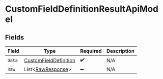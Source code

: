 # CustomFieldDefinitionResultApiModel


## Fields

| Field                                                                     | Type                                                                      | Required                                                                  | Description                                                               |
| ------------------------------------------------------------------------- | ------------------------------------------------------------------------- | ------------------------------------------------------------------------- | ------------------------------------------------------------------------- |
| `Data`                                                                    | [CustomFieldDefinition](../../Models/Components/CustomFieldDefinition.md) | :heavy_check_mark:                                                        | N/A                                                                       |
| `Raw`                                                                     | List<[RawResponse](../../Models/Components/RawResponse.md)>               | :heavy_minus_sign:                                                        | N/A                                                                       |